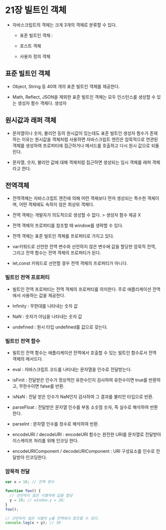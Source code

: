 # 21장 빌트인 객체

- 자바스크립트의 객체는 크게 3개의 객체로 분류할 수 있다.

  - 표준 빌트인 객체 :

  - 호스트 객체

  - 사용자 정의 객체

## 표준 빌트인 객체

- Object, String 등 40여 개의 표준 빌트인 객체를 제공한다.

- Math, Reflect, JSON을 제외한 표준 빌트인 객체는 모두 인스턴스를 생성할 수 있는 생성자 함수 객체다. 생성자

## 원시값과 래퍼 객체

- 문자열이나 숫자, 불리언 등의 원시값이 있는데도 표준 빌트인 생성자 함수가 존재하는 이유는 원시값을 객체처럼 사용하면 자바스크립트 엔진은 암묵적으로 연관된 객체를 생성하여 프로퍼티에 접근하거나 메서드를 호출하고 다시 원시 값으로 되돌린다.

- 문자열, 숫자, 불리언 값에 대해 객체처럼 접근하면 생성되는 임시 객체를 래퍼 객체라고 한다.

## 전역객체

- 전역객체는 자바스크립트 엔진에 의해 어떤 객체보다 먼저 생성되는 특수한 객체이며, 어떤 객체에도 속하지 않은 최상위 객체다.

- 전역 객체는 개발자가 의도적으로 생성할 수 없다. > 생성자 함수 제공 X
- 전역 객체의 프로퍼티를 참조할 때 window를 생략할 수 있다.
- 전역 객체는 표준 빌트인 객체를 프로퍼티로 가지고 있다.
- var키워드로 선언한 전역 변수와 선언하지 않은 변수에 값을 할당한 암묵적 전역, 그리고 전역 함수는 전역 객체의 프로퍼티가 된다.
- let,const 키워드로 선언할 경우 전역 객체의 프로퍼티가 아니다.

### 빌트인 전역 프로퍼티

- 빌트인 전역 프로퍼티는 전역 객체의 프로퍼티를 의미한다. 주로 애플리케이션 전역에서 사용하는 값을 제공한다.

- Infinity : 무한대를 나타내는 숫자 값
- NaN : 숫자가 아님을 나타내는 숫자 값
- undefined : 원시 타입 undefined를 값으로 갖는다.

### 빌트인 전역 함수

- 빌트인 전역 함수는 애플리케이션 전역에서 호출할 수 있는 빌트인 함수로서 전역 객체의 메서드다.

- eval : 자바스크립트 코드를 나타내는 문자열을 인수로 전달받는다.
- isFinit : 전달받은 인수가 정상적인 유한수인지 검사하여 유한수이면 true를 반환하고, 무한수이면 false를 반환.
- isNaN : 전달 받은 인수가 NaN인지 검사하여 그 결과를 불리언 타입으로 반환.
- parseFloat : 전달받은 문자열 인수를 부동 소숫점 숫자, 즉 실수로 해석하여 반환한다.
- parseInt : 문자열 인수를 정수로 해석하여 반환.
- encodeURI / decodeURI : encodeURI 함수는 완전한 URI를 문자열로 전달받아 이스케이프 처리를 위해 인코딩 한다.
- encodeURIComponent / decodeURIComponent : URI 구성요소를 인수로 전달받아 인코딩한다.

### 암묵적 전달

```javascript
var x = 10; // 전역 변수

function foo() {
  // 선언하지 않은 식별자에 값을 할당
  y = 20; // window.y = 20;
}
foo();

// 선언하지 않은 식별자 y를 전역에서 참조할 수 있다.
console.log(x + y); // 30
```
